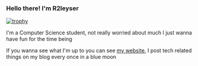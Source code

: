 ### Hello there! I'm R2leyser 
[![trophy](https://github-profile-trophy.vercel.app/?username=r2leyser&rank=-Unknown)](https://github.com/ryo-ma/github-profile-trophy)

I'm a Computer Science student, not really worried about much I just wanna have fun for the time being 

If you wanna see what I'm up to you can see [my website](https://blog.r2leyser.tech), I post tech related things on my blog every once in a blue moon 
<!--
**R2leyser/R2leyser** is a ✨ _special_ ✨ repository because its `README.md` (this file) appears on your GitHub profile.

Here are some ideas to get you started:

- 🔭 I’m currently working on ...
- 🌱 I’m currently learning ...
- 👯 I’m looking to collaborate on ...
- 🤔 I’m looking for help with ...
- 💬 Ask me about ...
- 📫 How to reach me: ...
- 😄 Pronouns: ...
- ⚡ Fun fact: ...
-->

